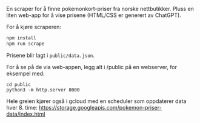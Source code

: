 En scraper for å finne pokemonkort-priser fra norske nettbutikker.
Pluss en liten web-app for å vise prisene (HTML/CSS er generert av ChatGPT).

For å kjøre scraperen:

```js
npm install
npm run scrape
```

Prisene blir lagt i `public/data.json`. 

For å se på de via web-appen, legg alt i /public på en webserver, for eksempel med:
```
cd public
python3 -m http.server 8000  
```

Hele greien kjører også i gcloud med en scheduler som oppdaterer data hver 8. time: https://storage.googleapis.com/pokemon-priser-data/index.html